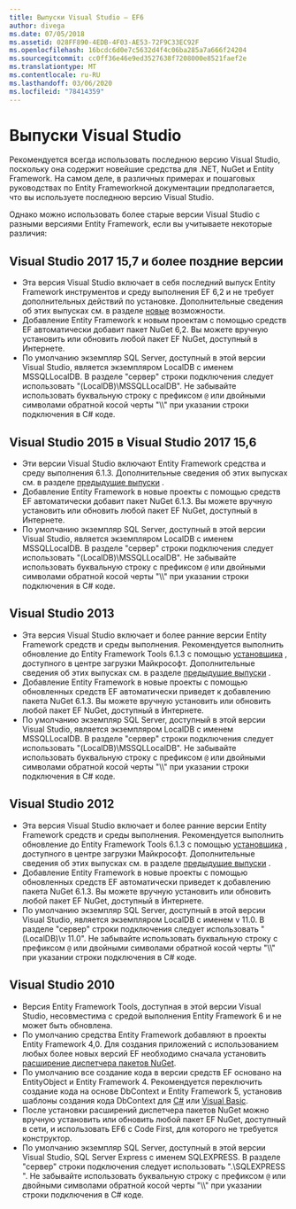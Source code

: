 ```yaml
---
title: Выпуски Visual Studio — EF6
author: divega
ms.date: 07/05/2018
ms.assetid: 028FF890-4EDB-4F03-AE53-72F9C33EC92F
ms.openlocfilehash: 16bcdc6d0e7c5632d4f4c06ba285a7a666f24204
ms.sourcegitcommit: cc0ff36e46e9ed3527638f7208000e8521faef2e
ms.translationtype: MT
ms.contentlocale: ru-RU
ms.lasthandoff: 03/06/2020
ms.locfileid: "78414359"
---
```

# <a name="visual-studio-releases"></a>Выпуски Visual Studio

Рекомендуется всегда использовать последнюю версию Visual Studio, поскольку она содержит новейшие средства для .NET, NuGet и Entity Framework.
На самом деле, в различных примерах и пошаговых руководствах по Entity Frameworkной документации предполагается, что вы используете последнюю версию Visual Studio.

Однако можно использовать более старые версии Visual Studio с разными версиями Entity Framework, если вы учитываете некоторые различия:

## <a name="visual-studio-2017-157-and-newer"></a>Visual Studio 2017 15,7 и более поздние версии

- Эта версия Visual Studio включает в себя последний выпуск Entity Framework инструментов и среду выполнения EF 6,2 и не требует дополнительных действий по установке.
Дополнительные сведения об этих выпусках см. в разделе [новые](~/ef6/what-is-new/index.md) возможности.
- Добавление Entity Framework к новым проектам с помощью средств EF автоматически добавит пакет NuGet 6,2.
Вы можете вручную установить или обновить любой пакет EF NuGet, доступный в Интернете.
- По умолчанию экземпляр SQL Server, доступный в этой версии Visual Studio, является экземпляром LocalDB с именем MSSQLLocalDB.
В разделе "сервер" строки подключения следует использовать "(LocalDB)\\MSSQLLocalDB".
Не забывайте использовать буквальную строку с префиксом `@` или двойными символами обратной косой черты "\\\\" при указании строки подключения в C# коде.  


## <a name="visual-studio-2015-to-visual-studio-2017-156"></a>Visual Studio 2015 в Visual Studio 2017 15,6

- Эти версии Visual Studio включают Entity Framework средства и среду выполнения 6.1.3.
Дополнительные сведения об этих выпусках см. в разделе [предыдущие выпуски](~/ef6/what-is-new/past-releases.md#ef-613) .
- Добавление Entity Framework в новые проекты с помощью средств EF автоматически добавит пакет NuGet 6.1.3.
Вы можете вручную установить или обновить любой пакет EF NuGet, доступный в Интернете.
- По умолчанию экземпляр SQL Server, доступный в этой версии Visual Studio, является экземпляром LocalDB с именем MSSQLLocalDB.
В разделе "сервер" строки подключения следует использовать "(LocalDB)\\MSSQLLocalDB".
Не забывайте использовать буквальную строку с префиксом `@` или двойными символами обратной косой черты "\\\\" при указании строки подключения в C# коде.  


## <a name="visual-studio-2013"></a>Visual Studio 2013
- Эта версия Visual Studio включает и более ранние версии Entity Framework средств и среды выполнения.
Рекомендуется выполнить обновление до Entity Framework Tools 6.1.3 с помощью [установщика](https://www.microsoft.com/download/details.aspx?id=40762) , доступного в центре загрузки Майкрософт.
Дополнительные сведения об этих выпусках см. в разделе [предыдущие выпуски](~/ef6/what-is-new/past-releases.md#ef-613) .
- Добавление Entity Framework в новые проекты с помощью обновленных средств EF автоматически приведет к добавлению пакета NuGet 6.1.3.
Вы можете вручную установить или обновить любой пакет EF NuGet, доступный в Интернете.
- По умолчанию экземпляр SQL Server, доступный в этой версии Visual Studio, является экземпляром LocalDB с именем MSSQLLocalDB.
В разделе "сервер" строки подключения следует использовать "(LocalDB)\\MSSQLLocalDB".
Не забывайте использовать буквальную строку с префиксом `@` или двойными символами обратной косой черты "\\\\" при указании строки подключения в C# коде.  

## <a name="visual-studio-2012"></a>Visual Studio 2012

- Эта версия Visual Studio включает и более ранние версии Entity Framework средств и среды выполнения.
Рекомендуется выполнить обновление до Entity Framework Tools 6.1.3 с помощью [установщика](https://www.microsoft.com/download/details.aspx?id=40762) , доступного в центре загрузки Майкрософт.
Дополнительные сведения об этих выпусках см. в разделе [предыдущие выпуски](~/ef6/what-is-new/past-releases.md#ef-613) .
- Добавление Entity Framework в новые проекты с помощью обновленных средств EF автоматически приведет к добавлению пакета NuGet 6.1.3.
Вы можете вручную установить или обновить любой пакет EF NuGet, доступный в Интернете.
- По умолчанию экземпляр SQL Server, доступный в этой версии Visual Studio, является экземпляром LocalDB с именем v 11.0.
В разделе "сервер" строки подключения следует использовать "(LocalDB)\\v 11.0".
Не забывайте использовать буквальную строку с префиксом `@` или двойными символами обратной косой черты "\\\\" при указании строки подключения в C# коде.  

## <a name="visual-studio-2010"></a>Visual Studio 2010

- Версия Entity Framework Tools, доступная в этой версии Visual Studio, несовместима с средой выполнения Entity Framework 6 и не может быть обновлена.
- По умолчанию средства Entity Framework добавляют в проекты Entity Framework 4,0.
Для создания приложений с использованием любых более новых версий EF необходимо сначала установить [расширение диспетчера пакетов NuGet](https://marketplace.visualstudio.com/items?itemName=NuGetTeam.NuGetPackageManager).
- По умолчанию все создание кода в версии средств EF основано на EntityObject и Entity Framework 4.
Рекомендуется переключить создание кода на основе DbContext и Entity Framework 5, установив шаблоны создания кода DbContext для [C#](https://marketplace.visualstudio.com/items?itemName=EntityFrameworkTeam.EF5xDbContextGeneratorforC) или [Visual Basic](https://marketplace.visualstudio.com/items?itemName=EntityFrameworkTeam.EF5xDbContextGeneratorforVBNET).
- После установки расширений диспетчера пакетов NuGet можно вручную установить или обновить любой пакет EF NuGet, доступный в сети, и использовать EF6 с Code First, для которого не требуется конструктор.
- По умолчанию экземпляр SQL Server, доступный в этой версии Visual Studio, SQL Server Express с именем SQLEXPRESS.
В разделе "сервер" строки подключения следует использовать ".\\SQLEXPRESS ".
Не забывайте использовать буквальную строку с префиксом `@` или двойными символами обратной косой черты "\\\\" при указании строки подключения в C# коде.
